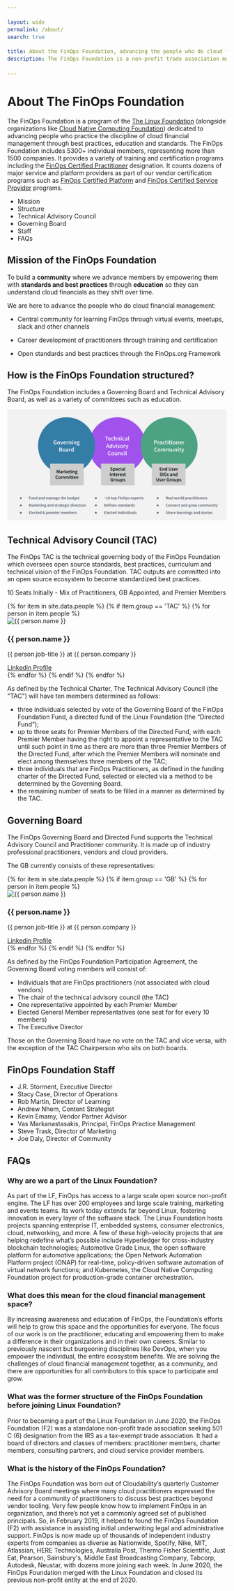 ```yaml
---

layout: wide
permalink: /about/
search: true

title: About the FinOps Foundation, advancing the people who do cloud financial management
description: The FinOps Foundation is a non-profit trade association made up of FinOps practitioners around the world - learn more today.

---
```


# About The FinOps Foundation

The FinOps Foundation is a program of the [The Linux Foundation](http://linuxfoundation.org) (alongside organizations like [Cloud Native Computing Foundation](http://cncf.io)) dedicated to advancing people who practice the discipline of cloud financial management through best practices, education and standards. The FinOps Foundation includes 5300+ individual members, representing more than 1500 companies. It provides a variety of training and certification programs including the [FinOps Certified Practitioner](https://learn.finops.org/) designation. It counts dozens of major service and platform providers as part of our vendor certification programs such as [FinOps Certified Platform](/members/vendor-certification/) and [FinOps Certified Service Provider](/members/vendor-certification/) programs.

- Mission
- Structure
- Technical Advisory Council
- Governing Board
- Staff
- FAQs

## Mission of the FinOps Foundation

To build a **community** where we advance members by empowering them with **standards and best practices** through **education** so they can understand cloud financials as they shift over time.

We are here to advance the people who do cloud financial management:

- Central community for learning FinOps through virtual events, meetups, slack and other channels

- Career development of practitioners through training and certification

- Open standards and best practices through the FinOps.org Framework

## How is the FinOps Foundation structured?

The FinOps Foundation includes a Governing Board and Technical Advisory Board, as well as a variety of committees such as education.

![](/img/pages/about.png?2)

## Technical Advisory Council (TAC)

The FinOps TAC is the technical governing body of the FinOps Foundation which oversees open source standards, best practices, curriculum and technical vision of the FinOps Foundation. TAC outputs are committed into an open source ecosystem to become standardized best practices.

10 Seats Initially - Mix of Practitioners, GB Appointed, and Premier Members

<div class="flex md:flex-row flex-wrap items-stretch p-4 rounded-md mt-4">
{% for item in site.data.people %}
  {% if item.group == 'TAC' %}
     {% for person in item.people %}
     <div class="w-1/2 md:w-1/3 p-2 flex">
      <div class="flex flex-col bg-gray-100 w-full items-stretch text-center p-2 rounded-lg shadow-sm border-solid border-gray-200 border hover:-translate-y-1 hover:shadow-lg transition transform duration-500 hover:border-green-500">
        <div>
          <img src="/img/people/{{ person.image }}" alt="{{ person.name }}" width="150" class="rounded-full inline-block" />
        </div>
        <div class="flex-grow">
          <h3 class="mb-1 mt-2">{{ person.name }}</h3>
          <p class="px-2 mb-1 leading-snug">{{ person.job-title }} at {{ person.company }}</p>
        </div>
        <a href="{{ person.linkedin-url }}" class="text-sm text-green-500 hover:text-green-600 transition-colors duration-200">Linkedin Profile</a>
      </div>
    </div>
     {% endfor %}
  {% endif %}
{% endfor %}
</div>

As defined by the Technical Charter, The Technical Advisory Council (the "TAC") will have ten members determined as follows:

* three individuals selected by vote of the Governing Board of the FinOps Foundation Fund, a directed fund of the Linux Foundation (the “Directed Fund”);
* up to three seats for Premier Members of the Directed Fund, with each Premier Member having the right to appoint a representative to the TAC until such point in time as there are more than three Premier Members of the Directed Fund, after which the Premier Members will nominate and elect among themselves three members of the TAC;
* three individuals that are FinOps Practitioners, as defined in the funding charter of the Directed Fund, selected or elected via a method to be determined by the Governing Board.
* the remaining number of seats to be filled in a manner as determined by the TAC.

## Governing Board

The FinOps Governing Board and Directed Fund supports the Technical Advisory Council and Practitioner community. It is made up of industry professional practitioners, vendors and cloud providers.

The GB currently consists of these representatives:

<div class="flex md:flex-row flex-wrap items-stretch p-4 rounded-md mt-4">
{% for item in site.data.people %}
  {% if item.group == 'GB' %}
     {% for person in item.people %}
     <div class="w-1/2 md:w-1/3 p-2 flex">
      <div class="flex flex-col bg-gray-100 w-full items-stretch text-center p-2 rounded-lg shadow-sm border-solid border-gray-200 border hover:-translate-y-1 hover:shadow-lg transition transform duration-500 hover:border-green-500">
        <div>
          <img src="/img/people/{{ person.image }}" alt="{{ person.name }}" width="150" class="rounded-full inline-block" />
        </div>
        <div class="flex-grow">
          <h3 class="mb-1 mt-2">{{ person.name }}</h3>
          <p class="px-2 mb-1 leading-snug">{{ person.job-title }} at {{ person.company }}</p>
        </div>
        <a href="{{ person.linkedin-url }}" class="text-sm text-green-500 hover:text-green-600 transition-colors duration-200">Linkedin Profile</a>
      </div>
    </div>
     {% endfor %}
  {% endif %}
{% endfor %}
</div>

As defined by the FinOps Foundation Participation Agreement, the Governing Board voting members will consist of:

- Individuals that are FinOps practitioners (not associated with cloud vendors)
- The chair of the technical advisory council (the TAC)
- One representative appointed by each Premier Member
- Elected General Member representatives (one seat for for every 10 members)
- The Executive Director

Those on the Governing Board have no vote on the TAC and vice versa, with the exception of the TAC Chairperson who sits on both boards.

## FinOps Foundation Staff

- J.R. Storment, Executive Director
- Stacy Case, Director of Operations
- Rob Martin, Director of Learning
- Andrew Nhem, Content Strategist
- Kevin Emamy, Vendor Partner Advisor
- Vas Markanastasakis, Principal, FinOps Practice Management
- Steve Trask, Director of Marketing
- Joe Daly, Director of Community


## FAQs

### Why are we a part of the Linux Foundation?

As part of the LF, FinOps has access to a large scale open source non-profit engine. The LF has over 200 employees and large scale training, marketing and events teams. Its work today extends far beyond Linux, fostering innovation in every layer of the software stack. The Linux Foundation hosts projects spanning enterprise IT, embedded systems, consumer electronics, cloud, networking, and more. A few of these high-velocity projects that are helping redefine what’s possible include Hyperledger for cross-industry blockchain technologies; Automotive Grade Linux, the open software platform for automotive applications; the Open Network Automation Platform project (ONAP) for real-time, policy-driven software automation of virtual network functions; and Kubernetes, the Cloud Native Computing Foundation project for production-grade container orchestration.

### What does this mean for the cloud financial management space?

By increasing awareness and education of FinOps, the Foundation’s efforts will help to grow this space and the opportunities for everyone. The focus of our work is on the practitioner, educating and empowering them to make a difference in their organizations and in their own careers. Similar to previously nascent but burgeoning disciplines like DevOps, when you empower the individual, the entire ecosystem benefits. We are solving the challenges of cloud financial management together, as a community, and there are opportunities for all contributors to this space to participate and grow.

### What was the former structure of the FinOps Foundation before joining Linux Foundation?

Prior to becoming a part of the Linux Foundation in June 2020, the FinOps Foundation (F2) was a standalone non-profit trade association seeking 501 C (6) designation from the IRS as a tax-exempt trade association. It had a board of directors and classes of members: practitioner members, charter members, consulting partners, and cloud service provider members.

### What is the history of the FinOps Foundation?

The FinOps Foundation was born out of Cloudability’s quarterly Customer Advisory Board meetings where many cloud practitioners expressed the need for a community of practitioners to discuss best practices beyond vendor tooling. Very few people know how to implement FinOps in an organization, and there’s not yet a commonly agreed set of published principals. So, in February 2019, it helped to found the FinOps Foundation (F2) with assistance in assisting initial underwriting legal and administrative support. FinOps is now made up of thousands of independent industry experts from companies as diverse as Nationwide, Spotify, Nike, MIT, Atlassian, HERE Technologies, Australia Post, Thermo Fisher Scientific, Just Eat, Pearson, Sainsbury's, Middle East Broadcasting Company, Tabcorp, Autodesk, Neustar, with dozens more joining each week. In June 2020, the FinOps Foundation merged with the Linux Foundation and closed its previous non-profit entity at the end of 2020.
